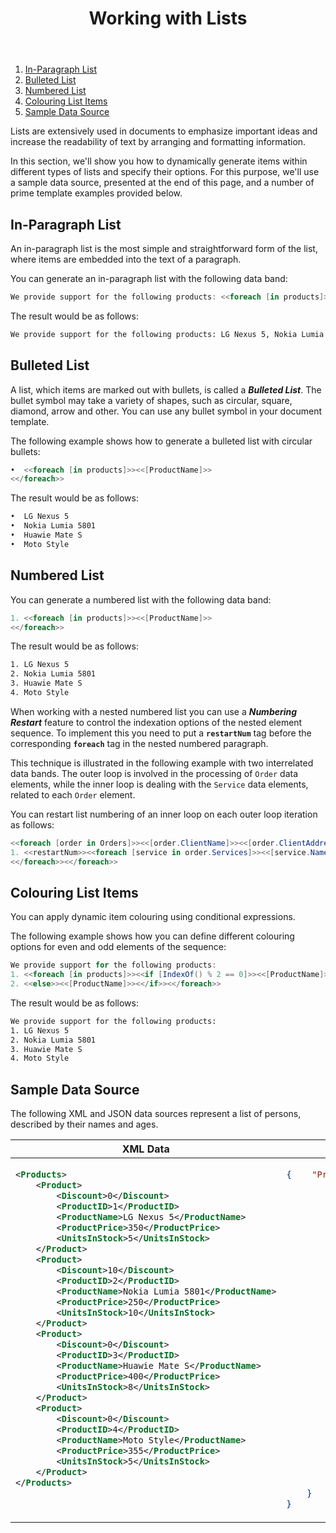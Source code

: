 ﻿---
id: "working-with-lists"
url: "assembly/developer-guide/working-with-lists"
title: "Working with Lists"
weight: 3
productName: "GroupDocs.Assembly Cloud"
description: "Working with Lists"
keywords: ""
---

1. [In-Paragraph List](/assembly/developer-guide/working-with-lists/#in-paragraph-list)
2. [Bulleted List](/assembly/developer-guide/working-with-lists/#bulleted-list)
3. [Numbered List](/assembly/developer-guide/working-with-lists/#numbered-list)
4. [Colouring List Items](/assembly/developer-guide/working-with-lists/#colouring-list-items)
5. [Sample Data Source](/assembly/developer-guide/working-with-lists/#sample-data-source)

Lists are extensively used in documents to emphasize important ideas and increase the readability of text by arranging and formatting information.

In this section, we'll show you how to dynamically generate items within different types of lists and specify their options. For this purpose, we'll use a sample data source, presented at the end of this page, and a number of prime template examples provided below.

## In-Paragraph List

An in-paragraph list is the most simple and straightforward form of the list, where items are embedded into the text of a paragraph.

You can generate an in-paragraph list with the following data band:

```C#
We provide support fоr the following products: <<foreach [in products]>><<[IndexOf() != 0 ? ", " : ""]>><<[ProductName]>><</foreach>>.
```

The result would be as follows:

```HTML
We provide support for the following products: LG Nexus 5, Nokia Lumia 5801, Huawie Mate S, Moto Style.
```

## Bulleted List

A list, which items are marked out with bullets, is called a ***Bulleted List***. The bullet symbol may take a variety of shapes, such as circular, square, diamond, arrow and other. You can use any bullet symbol in your document template.

The following example shows how to generate a bulleted list with circular bullets:

```C#
•  <<foreach [in products]>><<[ProductName]>>
<</foreach>>
```

The result would be as follows:

```HTML
•  LG Nexus 5
•  Nokia Lumia 5801
•  Huawie Mate S
•  Moto Style
```

## Numbered List

You can generate a numbered list with the following data band:

```C#
1. <<foreach [in products]>><<[ProductName]>>
<</foreach>>
```

The result would be as follows:

```HTML
1. LG Nexus 5
2. Nokia Lumia 5801
3. Huawie Mate S
4. Moto Style
```

When working with a nested numbered list you can use a ***Numbering Restart*** feature to control the indexation options of the nested element sequence. To implement this you need to put a **`restartNum`** tag before the corresponding **`foreach`** tag in the nested numbered paragraph.

This technique is illustrated in the following example with two interrelated data bands. The outer loop is involved in the processing of `Order` data elements, while the inner loop is dealing with the `Service` data elements, related to each `Order` element.

You can restart list numbering of an inner loop on each outer loop iteration as follows:

```C#
<<foreach [order in Orders]>><<[order.ClientName]>><<[order.ClientAddress]>>
1. <<restartNum>><<foreach [service in order.Services]>><<[service.Name]>>  
<</foreach>><</foreach>>
```

## Colouring List Items

You can apply dynamic item colouring using conditional expressions.

The following example shows how you can define different colouring options for even and odd elements of the sequence:

```C#
We provide support for the following products:
1. <<foreach [in products]>><<if [IndexOf() % 2 == 0]>><<[ProductName]>>
2. <<else>><<[ProductName]>><</if>><</foreach>>
```

The result would be as follows:

```HTML
We provide support for the following products:
1. LG Nexus 5
2. Nokia Lumia 5801
3. Huawie Mate S
4. Moto Style
```

## Sample Data Source

The following XML and JSON data sources represent a list of persons, described by their names and ages.

<table>
<thead>
    <tr>
        <th>XML Data</th>
        <th>JSON Data</th>
    </tr>
</thead>
<tbody>
<tr>
<td valign="top">

```XML
<Products>
    <Product>
        <Discount>0</Discount>
        <ProductID>1</ProductID>
        <ProductName>LG Nexus 5</ProductName>
        <ProductPrice>350</ProductPrice>
        <UnitsInStock>5</UnitsInStock>
    </Product>
    <Product>
        <Discount>10</Discount>
        <ProductID>2</ProductID>
        <ProductName>Nokia Lumia 5801</ProductName>
        <ProductPrice>250</ProductPrice>
        <UnitsInStock>10</UnitsInStock>
    </Product>
    <Product>
        <Discount>0</Discount>
        <ProductID>3</ProductID>
        <ProductName>Huawie Mate S</ProductName>
        <ProductPrice>400</ProductPrice>
        <UnitsInStock>8</UnitsInStock>
    </Product>
    <Product>
        <Discount>0</Discount>
        <ProductID>4</ProductID>
        <ProductName>Moto Style</ProductName>
        <ProductPrice>355</ProductPrice>
        <UnitsInStock>5</UnitsInStock>
    </Product>
</Products>
```

</td>
<td valign="top">

```JSON
{    "Products": {
         "Product": [
            {   "Discount": "0",
                "ProductID": "1",
                "ProductName": "LG Nexus 5",
                "ProductPrice": "350",
                "UnitsInStock": "5"
            },
            {
                "Discount": "10",
                "ProductID": "2",
                "ProductName": "Nokia Lumia 5801",
                "ProductPrice": "250",
                "UnitsInStock": "10"
            },
            {
                "Discount": "0",
                "ProductID": "3",
                "ProductName": "Huawie Mate S",
                "ProductPrice": "400",
                "UnitsInStock": "8"
            },
            {
                "Discount": "0",
                "ProductID": "4",
                "ProductName": "Moto Style",
                "ProductPrice": "355",
                "UnitsInStock": "5"
            }
        ]
    }
}
```

</td>
</tr>
</tbody>
</table>
